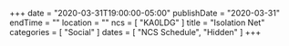 +++
date = "2020-03-31T19:00:00-05:00"
publishDate = "2020-03-31"
endTime = ""
location = ""
ncs = [ "KA0LDG" ]
title = "Isolation Net"
categories = [ "Social" ]
dates = [ "NCS Schedule", "Hidden" ]
+++
